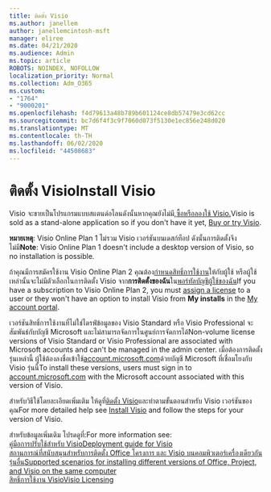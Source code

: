 ```yaml
---
title: ติดตั้ง Visio
ms.author: janellem
author: janellemcintosh-msft
manager: eliree
ms.date: 04/21/2020
ms.audience: Admin
ms.topic: article
ROBOTS: NOINDEX, NOFOLLOW
localization_priority: Normal
ms.collection: Adm_O365
ms.custom:
- "1764"
- "9000201"
ms.openlocfilehash: f4d79613a48b789b601124ce8db57479e3cd62cc
ms.sourcegitcommit: bc7d6f4f3c9f7060d073f5130e1ec856e248d020
ms.translationtype: MT
ms.contentlocale: th-TH
ms.lasthandoff: 06/02/2020
ms.locfileid: "44508683"
---
```

# <a name="install-visio"></a><span data-ttu-id="85540-102">ติดตั้ง Visio</span><span class="sxs-lookup"><span data-stu-id="85540-102">Install Visio</span></span>

<span data-ttu-id="85540-103">Visio จะขายเป็นโปรแกรมแบบสแตนด์อโลนดังนั้นหากคุณยังไม่มี,[ซื้อหรือลองใช้ Visio.](https://products.office.com/visio)</span><span class="sxs-lookup"><span data-stu-id="85540-103">Visio is sold as a stand-alone application so if you don't have it yet, [Buy or try Visio](https://products.office.com/visio).</span></span> 

<span data-ttu-id="85540-104">**หมายเหตุ**: Visio Online Plan 1 ไม่รวม Visio เวอร์ชันบนเดสก์ท็อป ดังนั้นการติดตั้งจึงไม่มี</span><span class="sxs-lookup"><span data-stu-id="85540-104">**Note**: Visio Online Plan 1 doesn't include a desktop version of Visio, so no installation is possible.</span></span>

<span data-ttu-id="85540-105">ถ้าคุณมีการสมัครใช้งาน Visio Online Plan 2 คุณต้อง[กําหนดสิทธิ์การใช้งาน](https://docs.microsoft.com/microsoft-365/admin/add-users/add-users)ให้กับผู้ใช้ หรือผู้ใช้เหล่านั้นจะไม่มีตัวเลือกในการติดตั้ง Visio จาก**การติดตั้งของฉัน**ใน[พอร์ทัลบัญชีผู้ใช้ของฉัน](https://portal.office.com/account#installs)</span><span class="sxs-lookup"><span data-stu-id="85540-105">If you have a subscription to Visio Online Plan 2, you must [assign a license](https://docs.microsoft.com/microsoft-365/admin/add-users/add-users) to a user or they won't have an option to install Visio from **My installs** in the [My account portal](https://portal.office.com/account#installs).</span></span> 

<span data-ttu-id="85540-106">เวอร์ชันสิทธิ์การใช้งานที่ไม่ใช่ไดรฟ์ข้อมูลของ Visio Standard หรือ Visio Professional จะสัมพันธ์กับบัญชี Microsoft และไม่สามารถจัดการในศูนย์การจัดการได้</span><span class="sxs-lookup"><span data-stu-id="85540-106">Non-volume license versions of Visio Standard or Visio Professional are associated with Microsoft accounts and can't be managed in the admin center.</span></span> <span data-ttu-id="85540-107">เมื่อต้องการติดตั้งรุ่นเหล่านี้ ผู้ใช้ต้องลงชื่อเข้าใช้[account.microsoft.com](https://account.microsoft.com)ด้วยบัญชี Microsoft ที่เชื่อมโยงกับ Visio รุ่นนี้</span><span class="sxs-lookup"><span data-stu-id="85540-107">To install these versions, users must sign in to [account.microsoft.com](https://account.microsoft.com) with the Microsoft account associated with this version of Visio.</span></span>

<span data-ttu-id="85540-108">สําหรับวิธีใช้โดยละเอียดเพิ่มเติม ให้ดูที่[ติดตั้ง Visio](https://support.office.com/article/f98f21e3-aa02-4827-9167-ddab5b025710?wt.mc_id=OfficeAdm_ClientDIA_Alchemy1764)และทําตามขั้นตอนสําหรับ Visio เวอร์ชันของคุณ</span><span class="sxs-lookup"><span data-stu-id="85540-108">For more detailed help see [Install Visio](https://support.office.com/article/f98f21e3-aa02-4827-9167-ddab5b025710?wt.mc_id=OfficeAdm_ClientDIA_Alchemy1764) and follow the steps for your version of Visio.</span></span>

<span data-ttu-id="85540-109">สําหรับข้อมูลเพิ่มเติม โปรดดูที่:</span><span class="sxs-lookup"><span data-stu-id="85540-109">For more information see:</span></span><br>
[<span data-ttu-id="85540-110">คู่มือการปรับใช้สําหรับ Visio</span><span class="sxs-lookup"><span data-stu-id="85540-110">Deployment guide for Visio</span></span>](https://docs.microsoft.com/deployoffice/deployment-guide-for-visio)<br>
[<span data-ttu-id="85540-111">สถานการณ์ที่สนับสนุนสําหรับการติดตั้ง Office โครงการ และ Visio บนคอมพิวเตอร์เครื่องเดียวกันรุ่นอื่น</span><span class="sxs-lookup"><span data-stu-id="85540-111">Supported scenarios for installing different versions of Office, Project, and Visio on the same computer</span></span>](https://docs.microsoft.com/deployoffice/install-different-office-visio-and-project-versions-on-the-same-computer)<br>
[<span data-ttu-id="85540-112">สิทธิ์การใช้งาน Visio</span><span class="sxs-lookup"><span data-stu-id="85540-112">Visio Licensing</span></span>](https://products.office.com/visio/microsoft-visio-volume-licensing-visio-for-multiple-users)